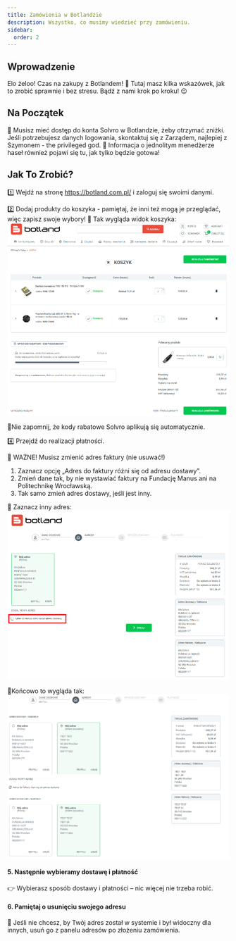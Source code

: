 ```yaml
---
title: Zamówienia w Botlandzie
description: Wszystko, co musimy wiedzieć przy zamówieniu.
sidebar:
  order: 2
---
```


## Wprowadzenie

Elo żeloo!
Czas na zakupy z Botlandem! 🎉 Tutaj masz kilka wskazówek, jak to zrobić sprawnie i bez stresu. Bądź z nami krok po kroku! 😉

## Na Początek

🔑 Musisz mieć dostęp do konta Solvro w Botlandzie, żeby otrzymać zniżki. Jeśli potrzebujesz danych logowania, skontaktuj się z Zarządem, najlepiej z Szymonem - the privileged god. 🌟 Informacja o jednolitym menedżerze haseł również pojawi się tu, jak tylko będzie gotowa!

## Jak To Zrobić?

1️⃣ Wejdź na stronę https://botland.com.pl/ i zaloguj się swoimi danymi.

2️⃣ Dodaj produkty do koszyka - pamiętaj, że inni też mogą je przeglądać, więc zapisz swoje wybory!
📌 Tak wygląda widok koszyka:
![alt text](../../../../assets/hardware/zamowienia/koszyk.png)

📌Nie zapomnij, że kody rabatowe Solvro aplikują się automatycznie.

4️⃣ Przejdź do realizacji płatności.

🚨 WAŻNE! Musisz zmienić adres faktury (nie usuwać!)

1. Zaznacz opcję „Adres do faktury różni się od adresu dostawy”.
2. Zmień dane tak, by nie wystawiać faktury na Fundację Manus ani na Politechnikę Wrocławską.
3. Tak samo zmień adres dostawy, jeśli jest inny.

📌 Zaznacz inny adres:
![alt text](../../../../assets/hardware/zamowienia/adres-faktury.png)

📌Końcowo to wygląda tak:
![alt text](../../../../assets/hardware/zamowienia/dodane-adresy.png)

#### 5. Następnie wybieramy dostawę i płatność

👉 Wybierasz sposób dostawy i płatności – nic więcej nie trzeba robić.

#### 6. Pamiętaj o usunięciu swojego adresu

📌 Jeśli nie chcesz, by Twój adres został w systemie i był widoczny dla innych, usuń go z panelu adresów po złożeniu zamówienia.
